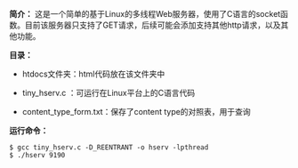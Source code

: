 **简介：**  这是一个简单的基于Linux的多线程Web服务器，使用了C语言的socket函数。目前该服务器只支持了GET请求，后续可能会添加支持其他http请求，以及其他功能。



**目录：**

* htdocs文件夹：html代码放在该文件夹中

* tiny_hserv.c   ：可运行在Linux平台上的C语言代码
* content_type_form.txt：保存了content type的对照表，用于查询



**运行命令：**

```
$ gcc tiny_hserv.c -D_REENTRANT -o hserv -lpthread
$ ./hserv 9190
```
